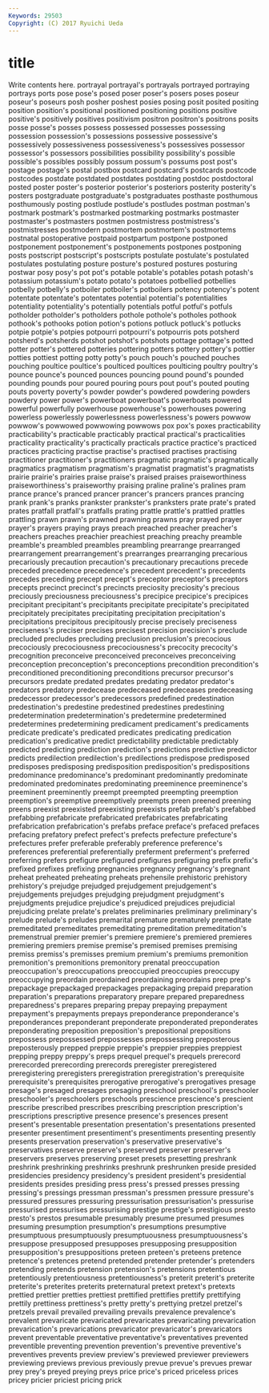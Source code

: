 ```yaml
---
Keywords: 29503 
Copyright: (C) 2017 Ryuichi Ueda
---
```


# title

Write contents here.
portrayal portrayal's portrayals portrayed portraying portrays ports pose pose's
posed poser poser's posers poses poseur poseur's poseurs posh posher
poshest posies posing posit posited positing position position's positional positioned
positioning positions positive positive's positively positives positivism positron positron's positrons
posits posse posse's posses possess possessed possesses possessing possession possession's
possessions possessive possessive's possessively possessiveness possessiveness's possessives possessor possessor's possessors
possibilities possibility possibility's possible possible's possibles possibly possum possum's possums
post post's postage postage's postal postbox postcard postcard's postcards postcode
postcodes postdate postdated postdates postdating postdoc postdoctoral posted poster poster's
posterior posterior's posteriors posterity posterity's posters postgraduate postgraduate's postgraduates posthaste
posthumous posthumously posting postlude postlude's postludes postman postman's postmark postmark's
postmarked postmarking postmarks postmaster postmaster's postmasters postmen postmistress postmistress's postmistresses
postmodern postmortem postmortem's postmortems postnatal postoperative postpaid postpartum postpone postponed
postponement postponement's postponements postpones postponing posts postscript postscript's postscripts postulate
postulate's postulated postulates postulating posture posture's postured postures posturing postwar
posy posy's pot pot's potable potable's potables potash potash's potassium
potassium's potato potato's potatoes potbellied potbellies potbelly potbelly's potboiler potboiler's
potboilers potency potency's potent potentate potentate's potentates potential potential's potentialities
potentiality potentiality's potentially potentials potful potful's potfuls potholder potholder's potholders
pothole pothole's potholes pothook pothook's pothooks potion potion's potions potluck
potluck's potlucks potpie potpie's potpies potpourri potpourri's potpourris pots potsherd
potsherd's potsherds potshot potshot's potshots pottage pottage's potted potter potter's
pottered potteries pottering potters pottery pottery's pottier potties pottiest potting
potty potty's pouch pouch's pouched pouches pouching poultice poultice's poulticed
poultices poulticing poultry poultry's pounce pounce's pounced pounces pouncing pound
pound's pounded pounding pounds pour poured pouring pours pout pout's
pouted pouting pouts poverty poverty's powder powder's powdered powdering powders
powdery power power's powerboat powerboat's powerboats powered powerful powerfully powerhouse
powerhouse's powerhouses powering powerless powerlessly powerlessness powerlessness's powers powwow powwow's
powwowed powwowing powwows pox pox's poxes practicability practicability's practicable practicably
practical practical's practicalities practicality practicality's practically practicals practice practice's practiced
practices practicing practise practise's practised practises practising practitioner practitioner's practitioners
pragmatic pragmatic's pragmatically pragmatics pragmatism pragmatism's pragmatist pragmatist's pragmatists prairie
prairie's prairies praise praise's praised praises praiseworthiness praiseworthiness's praiseworthy praising
praline praline's pralines pram prance prance's pranced prancer prancer's prancers
prances prancing prank prank's pranks prankster prankster's pranksters prate prate's
prated prates pratfall pratfall's pratfalls prating prattle prattle's prattled prattles
prattling prawn prawn's prawned prawning prawns pray prayed prayer prayer's
prayers praying prays preach preached preacher preacher's preachers preaches preachier
preachiest preaching preachy preamble preamble's preambled preambles preambling prearrange prearranged
prearrangement prearrangement's prearranges prearranging precarious precariously precaution precaution's precautionary precautions
precede preceded precedence precedence's precedent precedent's precedents precedes preceding precept
precept's preceptor preceptor's preceptors precepts precinct precinct's precincts preciosity preciosity's
precious preciously preciousness preciousness's precipice precipice's precipices precipitant precipitant's precipitants
precipitate precipitate's precipitated precipitately precipitates precipitating precipitation precipitation's precipitations precipitous
precipitously precise precisely preciseness preciseness's preciser precises precisest precision precision's
preclude precluded precludes precluding preclusion preclusion's precocious precociously precociousness precociousness's
precocity precocity's precognition preconceive preconceived preconceives preconceiving preconception preconception's preconceptions
precondition precondition's preconditioned preconditioning preconditions precursor precursor's precursors predate predated
predates predating predator predator's predators predatory predecease predeceased predeceases predeceasing
predecessor predecessor's predecessors predefined predestination predestination's predestine predestined predestines predestining
predetermination predetermination's predetermine predetermined predetermines predetermining predicament predicament's predicaments predicate
predicate's predicated predicates predicating predication predication's predicative predict predictability predictable
predictably predicted predicting prediction prediction's predictions predictive predictor predicts predilection
predilection's predilections predispose predisposed predisposes predisposing predisposition predisposition's predispositions predominance
predominance's predominant predominantly predominate predominated predominates predominating preeminence preeminence's preeminent
preeminently preempt preempted preempting preemption preemption's preemptive preemptively preempts preen
preened preening preens preexist preexisted preexisting preexists prefab prefab's prefabbed
prefabbing prefabricate prefabricated prefabricates prefabricating prefabrication prefabrication's prefabs preface preface's
prefaced prefaces prefacing prefatory prefect prefect's prefects prefecture prefecture's prefectures
prefer preferable preferably preference preference's preferences preferential preferentially preferment preferment's
preferred preferring prefers prefigure prefigured prefigures prefiguring prefix prefix's prefixed
prefixes prefixing pregnancies pregnancy pregnancy's pregnant preheat preheated preheating preheats
prehensile prehistoric prehistory prehistory's prejudge prejudged prejudgement prejudgement's prejudgements prejudges
prejudging prejudgment prejudgment's prejudgments prejudice prejudice's prejudiced prejudices prejudicial prejudicing
prelate prelate's prelates preliminaries preliminary preliminary's prelude prelude's preludes premarital
premature prematurely premeditate premeditated premeditates premeditating premeditation premeditation's premenstrual premier
premier's premiere premiere's premiered premieres premiering premiers premise premise's premised
premises premising premiss premiss's premisses premium premium's premiums premonition premonition's
premonitions premonitory prenatal preoccupation preoccupation's preoccupations preoccupied preoccupies preoccupy preoccupying
preordain preordained preordaining preordains prep prep's prepackage prepackaged prepackages prepackaging
prepaid preparation preparation's preparations preparatory prepare prepared preparedness preparedness's prepares
preparing prepay prepaying prepayment prepayment's prepayments prepays preponderance preponderance's preponderances
preponderant preponderate preponderated preponderates preponderating preposition preposition's prepositional prepositions prepossess
prepossessed prepossesses prepossessing preposterous preposterously prepped preppie preppie's preppier preppies
preppiest prepping preppy preppy's preps prequel prequel's prequels prerecord prerecorded
prerecording prerecords preregister preregistered preregistering preregisters preregistration preregistration's prerequisite prerequisite's
prerequisites prerogative prerogative's prerogatives presage presage's presaged presages presaging preschool
preschool's preschooler preschooler's preschoolers preschools prescience prescience's prescient prescribe prescribed
prescribes prescribing prescription prescription's prescriptions prescriptive presence presence's presences present
present's presentable presentation presentation's presentations presented presenter presentiment presentiment's presentiments
presenting presently presents preservation preservation's preservative preservative's preservatives preserve preserve's
preserved preserver preserver's preservers preserves preserving preset presets presetting preshrank
preshrink preshrinking preshrinks preshrunk preshrunken preside presided presidencies presidency presidency's
president president's presidential presidents presides presiding press press's pressed presses
pressing pressing's pressings pressman pressman's pressmen pressure pressure's pressured pressures
pressuring pressurisation pressurisation's pressurise pressurised pressurises pressurising prestige prestige's prestigious
presto presto's prestos presumable presumably presume presumed presumes presuming presumption
presumption's presumptions presumptive presumptuous presumptuously presumptuousness presumptuousness's presuppose presupposed presupposes
presupposing presupposition presupposition's presuppositions preteen preteen's preteens pretence pretence's pretences
pretend pretended pretender pretender's pretenders pretending pretends pretension pretension's pretensions
pretentious pretentiously pretentiousness pretentiousness's preterit preterit's preterite preterite's preterites preterits
preternatural pretext pretext's pretexts prettied prettier pretties prettiest prettified prettifies
prettify prettifying prettily prettiness prettiness's pretty pretty's prettying pretzel pretzel's
pretzels prevail prevailed prevailing prevails prevalence prevalence's prevalent prevaricate prevaricated
prevaricates prevaricating prevarication prevarication's prevarications prevaricator prevaricator's prevaricators prevent preventable
preventative preventative's preventatives prevented preventible preventing prevention prevention's preventive preventive's
preventives prevents preview preview's previewed previewer previewers previewing previews previous
previously prevue prevue's prevues prewar prey prey's preyed preying preys
price price's priced priceless prices pricey pricier priciest pricing prick
